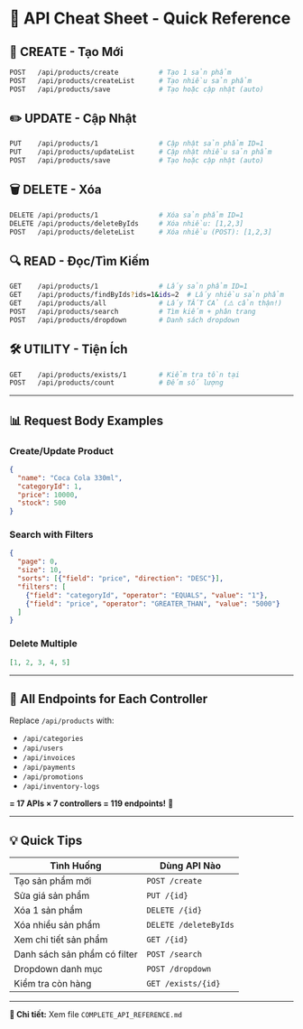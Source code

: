 # 🚀 API Cheat Sheet - Quick Reference

## 📝 CREATE - Tạo Mới
```bash
POST   /api/products/create          # Tạo 1 sản phẩm
POST   /api/products/createList      # Tạo nhiều sản phẩm
POST   /api/products/save            # Tạo hoặc cập nhật (auto)
```

## ✏️ UPDATE - Cập Nhật
```bash
PUT    /api/products/1               # Cập nhật sản phẩm ID=1
PUT    /api/products/updateList      # Cập nhật nhiều sản phẩm
POST   /api/products/save            # Tạo hoặc cập nhật (auto)
```

## 🗑️ DELETE - Xóa
```bash
DELETE /api/products/1               # Xóa sản phẩm ID=1
DELETE /api/products/deleteByIds     # Xóa nhiều: [1,2,3]
POST   /api/products/deleteList      # Xóa nhiều (POST): [1,2,3]
```

## 🔍 READ - Đọc/Tìm Kiếm
```bash
GET    /api/products/1               # Lấy sản phẩm ID=1
GET    /api/products/findByIds?ids=1&ids=2  # Lấy nhiều sản phẩm
GET    /api/products/all             # Lấy TẤT CẢ (⚠️ cẩn thận!)
POST   /api/products/search          # Tìm kiếm + phân trang
POST   /api/products/dropdown        # Danh sách dropdown
```

## 🛠️ UTILITY - Tiện Ích
```bash
GET    /api/products/exists/1        # Kiểm tra tồn tại
POST   /api/products/count           # Đếm số lượng
```

---

## 📊 Request Body Examples

### Create/Update Product
```json
{
  "name": "Coca Cola 330ml",
  "categoryId": 1,
  "price": 10000,
  "stock": 500
}
```

### Search with Filters
```json
{
  "page": 0,
  "size": 10,
  "sorts": [{"field": "price", "direction": "DESC"}],
  "filters": [
    {"field": "categoryId", "operator": "EQUALS", "value": "1"},
    {"field": "price", "operator": "GREATER_THAN", "value": "5000"}
  ]
}
```

### Delete Multiple
```json
[1, 2, 3, 4, 5]
```

---

## 🎯 All Endpoints for Each Controller

Replace `/api/products` with:
- `/api/categories`
- `/api/users`
- `/api/invoices`
- `/api/payments`
- `/api/promotions`
- `/api/inventory-logs`

**= 17 APIs × 7 controllers = 119 endpoints!** 🎉

---

## 💡 Quick Tips

| Tình Huống | Dùng API Nào |
|------------|--------------|
| Tạo sản phẩm mới | `POST /create` |
| Sửa giá sản phẩm | `PUT /{id}` |
| Xóa 1 sản phẩm | `DELETE /{id}` |
| Xóa nhiều sản phẩm | `DELETE /deleteByIds` |
| Xem chi tiết sản phẩm | `GET /{id}` |
| Danh sách sản phẩm có filter | `POST /search` |
| Dropdown danh mục | `POST /dropdown` |
| Kiểm tra còn hàng | `GET /exists/{id}` |

---

**📖 Chi tiết:** Xem file `COMPLETE_API_REFERENCE.md`

